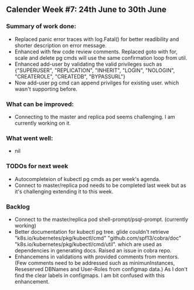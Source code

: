 ## Calender Week #7: 24th June to 30th June

### Summary of work done: 

 - Replaced panic error traces with log.Fatal() for better readibility and shorter description on error message.
 - Enhanced with few code review comments. Replaced goto with for, scale and delete pg cmds
   will use the same confirmation loop from util.
 - Enhanced add-user by validating the valid privileges such as 
   {"SUPERUSER", "REPLICATION", "INHERIT", "LOGIN", "NOLOGIN", "CREATEROLE", "CREATEDB", "BYPASSURL"}
 - Now add-user pg cmd can append privilges for existing user. which wasn't supporting before.
 
### What can be improved:

- Connecting to the master and replica pod seems challenging. I am currently working on it.

### What went well:

- nil
  
### TODOs for next week

- Autocompleteion of kubectl pg cmds as per week's agenda.
- Connect to master/replica pod needs to be completed last week but as it's challenging extending it to this week.

### Backlog

- Connect to the master/replica pod shell-prompt/psql-prompt. (currently working)
- Better documentation for kubectl pg tree. glide couldn't retrieve 
  "k8s.io/kubernetes/pkg/kubectl/cmd" 
  "github.com/spf13/cobra/doc" 
  "k8s.io/kubernetes/pkg/kubectl/cmd/util". which are used as dependencies in generating docs. Raised an issue in cobra repo.
- Enhancemens in validations with provided comments from mentors. (Few comments need to be addressed such as minimunInstances,
  Reseserved DBNames and User-Roles from configmap data.) As I don't find the clear labels in configmaps. 
  I am bit confused with this enhancement. 

